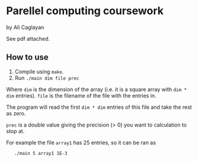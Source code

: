 # Parellel computing coursework
by Ali Caglayan

See pdf attached. 


## How to use

 1. Compile using `make`.
 2. Run `./main dim file prec`
 
 Where `dim` is the dimension of the array (i.e. it is a square array with 
 `dim * dim` entries). `file` is the filename of the file with the entries in.
 
 The program will read the first `dim * dim` entries of this file and take the
 rest as zero.
 
 `prec` is a double value giving the precision (> 0) you want to calculation
 to stop at.
 
 For example the file `array1` has 25 entries, so it can be ran as
 
 ```
	./main 5 array1 1E-3
 ```

